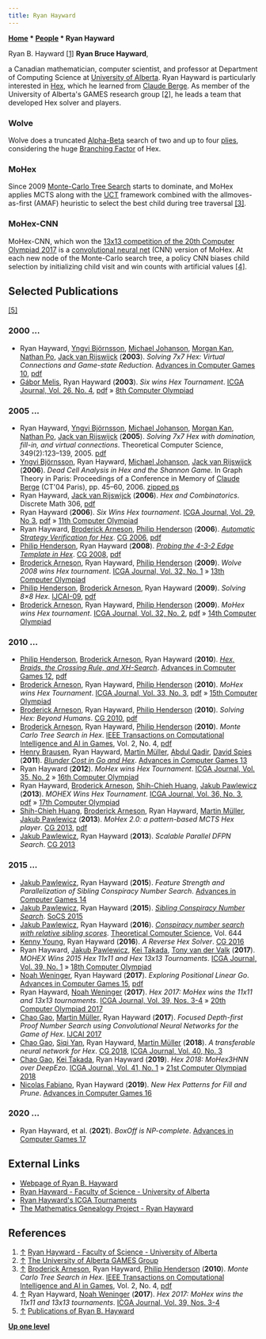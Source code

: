```yaml
---
title: Ryan Hayward
---
```

**[Home](Home "Home") \* [People](People "People") \* Ryan Hayward**



 [](https://www.ualberta.ca/science/about-us/contact-us/faculty-directory/ryan-hayward) Ryan B. Hayward <a id="cite-note-1" href="#cite-ref-1">[1]</a> 
**Ryan Bruce Hayward**,  

a Canadian mathematician, computer scientist, and professor at Department of Computing Science at [University of Alberta](University_of_Alberta "University of Alberta"). Ryan Hayward is particularly interested in [Hex](Hex "Hex"), which he learned from [Claude Berge](Mathematician#CBerge "Mathematician"). As member of the University of Alberta's GAMES research group <a id="cite-note-2" href="#cite-ref-2">[2]</a>, he leads a team that developed Hex solver and players. 



### Wolve


Wolve does a truncated [Alpha-Beta](Alpha-Beta "Alpha-Beta") search of two and up to four [plies](Ply "Ply"), considering the huge [Branching Factor](Branching_Factor "Branching Factor") of Hex. 



### MoHex


Since 2009 [Monte-Carlo Tree Search](Monte-Carlo_Tree_Search "Monte-Carlo Tree Search") starts to dominate, and MoHex applies MCTS along with the [UCT](UCT "UCT") framework combined with the allmoves-as-first (AMAF) heuristic to select the best child during tree traversal <a id="cite-note-3" href="#cite-ref-3">[3]</a>. 



### MoHex-CNN


MoHex-CNN, which won the [13x13 competition of the 20th Computer Olympiad 2017](20th_Computer_Olympiad#Hex "20th Computer Olympiad") is a [convolutional neural net](Neural_Networks#Convolutional "Neural Networks") (CNN) version of MoHex. At each new node of the Monte-Carlo search tree, a policy CNN biases child selection by initializing child visit and win counts with artificial values <a id="cite-note-4" href="#cite-ref-4">[4]</a>.



## Selected Publications


<a id="cite-note-5" href="#cite-ref-5">[5]</a>



### 2000 ...


* Ryan Hayward, [Yngvi Björnsson](Yngvi_Bj%C3%B6rnsson "Yngvi Björnsson"), [Michael Johanson](index.php?title=Michael_Johanson&action=edit&redlink=1 "Michael Johanson (page does not exist)"), [Morgan Kan](index.php?title=Morgan_Kan&action=edit&redlink=1 "Morgan Kan (page does not exist)"), [Nathan Po](index.php?title=Nathan_Po&action=edit&redlink=1 "Nathan Po (page does not exist)"), [Jack van Rijswijck](index.php?title=Jack_van_Rijswijck&action=edit&redlink=1 "Jack van Rijswijck (page does not exist)") (**2003**). *Solving 7x7 Hex: Virtual Connections and Game-state Reduction*. [Advances in Computer Games 10](Advances_in_Computer_Games_10 "Advances in Computer Games 10"), [pdf](http://www.ru.is/faculty/yngvi/pdf/HaywardBJKPR03.pdf)
* [Gábor Melis](index.php?title=G%C3%A1bor_Melis&action=edit&redlink=1 "Gábor Melis (page does not exist)"), Ryan Hayward (**2003**). *Six wins Hex Tournament*. [ICGA Journal, Vol. 26, No. 4](ICGA_Journal#26_4 "ICGA Journal"), [pdf](http://webdocs.cs.ualberta.ca/%7Ehayward/papers/grazRpt.pdf) » [8th Computer Olympiad](8th_Computer_Olympiad#Hex "8th Computer Olympiad")


### 2005 ...


* Ryan Hayward, [Yngvi Björnsson](Yngvi_Bj%C3%B6rnsson "Yngvi Björnsson"), [Michael Johanson](index.php?title=Michael_Johanson&action=edit&redlink=1 "Michael Johanson (page does not exist)"), [Morgan Kan](index.php?title=Morgan_Kan&action=edit&redlink=1 "Morgan Kan (page does not exist)"), [Nathan Po](index.php?title=Nathan_Po&action=edit&redlink=1 "Nathan Po (page does not exist)"), [Jack van Rijswijck](index.php?title=Jack_van_Rijswijck&action=edit&redlink=1 "Jack van Rijswijck (page does not exist)") (**2005**). *Solving 7x7 Hex with domination, fill-in, and virtual connections*. Theoretical Computer Science, 349(2):123–139, 2005. [pdf](http://www.ru.is/faculty/yngvi/pdf/HaywardBJKPR05.pdf)
* [Yngvi Björnsson](Yngvi_Bj%C3%B6rnsson "Yngvi Björnsson"), Ryan Hayward, [Michael Johanson](index.php?title=Michael_Johanson&action=edit&redlink=1 "Michael Johanson (page does not exist)"), [Jack van Rijswijck](index.php?title=Jack_van_Rijswijck&action=edit&redlink=1 "Jack van Rijswijck (page does not exist)") (**2006**). *Dead Cell Analysis in Hex and the Shannon Game.* In Graph Theory in Paris: Proceedings of a Conference in Memory of [Claude Berge](Mathematician#CBerge "Mathematician") (CT'04 Paris), pp. 45–60, 2006. [zipped ps](http://sites.google.com/site/javhar1/DeadCellAnalysis.zip)
* Ryan Hayward, [Jack van Rijswijck](index.php?title=Jack_van_Rijswijck&action=edit&redlink=1 "Jack van Rijswijck (page does not exist)") (**2006**). *Hex and Combinatorics*. Discrete Math 306, [pdf](http://webdocs.cs.ualberta.ca/%7Ehayward/papers/Elsevier.pdf)
* Ryan Hayward (**2006**). *Six Wins Hex tournament*. [ICGA Journal, Vol. 29, No 3](ICGA_Journal#29_3 "ICGA Journal"), [pdf](http://webdocs.cs.ualberta.ca/~hayward/papers/rptTorino.pdf) » [11th Computer Olympiad](11th_Computer_Olympiad#Hex "11th Computer Olympiad")
* Ryan Hayward, [Broderick Arneson](index.php?title=Broderick_Arneson&action=edit&redlink=1 "Broderick Arneson (page does not exist)"), [Philip Henderson](index.php?title=Philip_Henderson&action=edit&redlink=1 "Philip Henderson (page does not exist)") (**2006**). *[Automatic Strategy Verification for Hex](http://link.springer.com/chapter/10.1007/978-3-540-75538-8_10)*. [CG 2006](CG_2006 "CG 2006"), [pdf](http://webdocs.cs.ualberta.ca/~hayward/papers/verify.pdf)
* [Philip Henderson](index.php?title=Philip_Henderson&action=edit&redlink=1 "Philip Henderson (page does not exist)"), Ryan Hayward (**2008**). *[Probing the 4-3-2 Edge Template in Hex](http://link.springer.com/chapter/10.1007/978-3-540-87608-3_21)*. [CG 2008](CG_2008 "CG 2008"), [pdf](http://webdocs.cs.ualberta.ca/~hayward/papers/probe432.pdf)
* [Broderick Arneson](index.php?title=Broderick_Arneson&action=edit&redlink=1 "Broderick Arneson (page does not exist)"), Ryan Hayward, [Philip Henderson](index.php?title=Philip_Henderson&action=edit&redlink=1 "Philip Henderson (page does not exist)") (**2009**). *Wolve 2008 wins Hex tournament*. [ICGA Journal, Vol. 32, No. 1](ICGA_Journal#32_1 "ICGA Journal") » [13th Computer Olympiad](13th_Computer_Olympiad#Hex "13th Computer Olympiad")
* [Philip Henderson](index.php?title=Philip_Henderson&action=edit&redlink=1 "Philip Henderson (page does not exist)"), [Broderick Arneson](index.php?title=Broderick_Arneson&action=edit&redlink=1 "Broderick Arneson (page does not exist)"), Ryan Hayward (**2009**). *Solving 8×8 Hex*. [IJCAI-09](http://ijcai.org/papers09/contents.php), [pdf](http://ijcai.org/papers09/Papers/IJCAI09-091.pdf)
* [Broderick Arneson](index.php?title=Broderick_Arneson&action=edit&redlink=1 "Broderick Arneson (page does not exist)"), Ryan Hayward, [Philip Henderson](index.php?title=Philip_Henderson&action=edit&redlink=1 "Philip Henderson (page does not exist)") (**2009**). *MoHex wins Hex tournament*. [ICGA Journal, Vol. 32, No. 2](ICGA_Journal#32_2 "ICGA Journal"), [pdf](http://webdocs.cs.ualberta.ca/~hayward/papers/rptPamplona.pdf) » [14th Computer Olympiad](14th_Computer_Olympiad#Hex "14th Computer Olympiad")


### 2010 ...


* [Philip Henderson](index.php?title=Philip_Henderson&action=edit&redlink=1 "Philip Henderson (page does not exist)"), [Broderick Arneson](index.php?title=Broderick_Arneson&action=edit&redlink=1 "Broderick Arneson (page does not exist)"), Ryan Hayward (**2010**). *[Hex, Braids, the Crossing Rule, and XH-Search](http://www.springerlink.com/content/y8298h5713143289/)*. [Advances in Computer Games 12](Advances_in_Computer_Games_12 "Advances in Computer Games 12"), [pdf](http://webdocs.cs.ualberta.ca/~hayward/papers/xhsearch.pdf)
* [Broderick Arneson](index.php?title=Broderick_Arneson&action=edit&redlink=1 "Broderick Arneson (page does not exist)"), Ryan Hayward, [Philip Henderson](index.php?title=Philip_Henderson&action=edit&redlink=1 "Philip Henderson (page does not exist)") (**2010**). *MoHex wins Hex Tournament*. [ICGA Journal, Vol. 33, No. 3](ICGA_Journal#33_3 "ICGA Journal"), [pdf](http://webdocs.cs.ualberta.ca/~hayward/papers/rptKanazawa.pdf) » [15th Computer Olympiad](15th_Computer_Olympiad#Hex "15th Computer Olympiad")
* [Broderick Arneson](index.php?title=Broderick_Arneson&action=edit&redlink=1 "Broderick Arneson (page does not exist)"), Ryan Hayward, [Philip Henderson](index.php?title=Philip_Henderson&action=edit&redlink=1 "Philip Henderson (page does not exist)") (**2010**). *Solving Hex: Beyond Humans*. [CG 2010](CG_2010 "CG 2010"), [pdf](http://webdocs.cs.ualberta.ca/%7Ehayward/papers/beyond.pdf)
* [Broderick Arneson](index.php?title=Broderick_Arneson&action=edit&redlink=1 "Broderick Arneson (page does not exist)"), Ryan Hayward, [Philip Henderson](index.php?title=Philip_Henderson&action=edit&redlink=1 "Philip Henderson (page does not exist)") (**2010**). *Monte Carlo Tree Search in Hex*. [IEEE Transactions on Computational Intelligence and AI in Games](IEEE#TOCIAIGAMES "IEEE"), Vol. 2, No. 4, [pdf](http://webdocs.cs.ualberta.ca/%7Ehayward/papers/mcts-hex.pdf)
* [Henry Brausen](index.php?title=Henry_Brausen&action=edit&redlink=1 "Henry Brausen (page does not exist)"), Ryan Hayward, [Martin Müller](Martin_M%C3%BCller "Martin Müller"), [Abdul Qadir](index.php?title=Abdul_Qadir&action=edit&redlink=1 "Abdul Qadir (page does not exist)"), [David Spies](index.php?title=David_Spies&action=edit&redlink=1 "David Spies (page does not exist)") (**2011**). *[Blunder Cost in Go and Hex](http://link.springer.com/chapter/10.1007/978-3-642-31866-5_19)*. [Advances in Computer Games 13](Advances_in_Computer_Games_13 "Advances in Computer Games 13")
* Ryan Hayward (**2012**). *MoHex wins Hex Tournament*. [ICGA Journal, Vol. 35, No. 2](ICGA_Journal#35_2 "ICGA Journal") » [16th Computer Olympiad](16th_Computer_Olympiad#Hex "16th Computer Olympiad")
* Ryan Hayward, [Broderick Arneson](index.php?title=Broderick_Arneson&action=edit&redlink=1 "Broderick Arneson (page does not exist)"), [Shih-Chieh Huang](Shih-Chieh_Huang "Shih-Chieh Huang"), [Jakub Pawlewicz](Jakub_Pawlewicz "Jakub Pawlewicz") (**2013**). *MOHEX Wins Hex Tournament*. [ICGA Journal, Vol. 36, No. 3](ICGA_Journal#36_3 "ICGA Journal"), [pdf](https://webdocs.cs.ualberta.ca/~hayward/papers/rptYokohama.pdf) » [17th Computer Olympiad](17th_Computer_Olympiad#Hex "17th Computer Olympiad")
* [Shih-Chieh Huang](Shih-Chieh_Huang "Shih-Chieh Huang"), [Broderick Arneson](index.php?title=Broderick_Arneson&action=edit&redlink=1 "Broderick Arneson (page does not exist)"), Ryan Hayward, [Martin Müller](Martin_M%C3%BCller "Martin Müller"), [Jakub Pawlewicz](Jakub_Pawlewicz "Jakub Pawlewicz") (**2013**). *MoHex 2.0: a pattern-based MCTS Hex player*. [CG 2013](CG_2013 "CG 2013"), [pdf](https://webdocs.cs.ualberta.ca/~hayward/papers/m2.pdf)
* [Jakub Pawlewicz](Jakub_Pawlewicz "Jakub Pawlewicz"), Ryan Hayward (**2013**). *Scalable Parallel DFPN Search*. [CG 2013](CG_2013 "CG 2013")


### 2015 ...


* [Jakub Pawlewicz](Jakub_Pawlewicz "Jakub Pawlewicz"), Ryan Hayward (**2015**). *Feature Strength and Parallelization of Sibling Conspiracy Number Search*. [Advances in Computer Games 14](Advances_in_Computer_Games_14 "Advances in Computer Games 14")
* [Jakub Pawlewicz](Jakub_Pawlewicz "Jakub Pawlewicz"), Ryan Hayward (**2015**). *[Sibling Conspiracy Number Search](https://www.aaai.org/ocs/index.php/SOCS/SOCS15/paper/view/11040)*. [SoCS 2015](https://en.wikipedia.org/wiki/Symposium_on_Combinatorial_Search)
* [Jakub Pawlewicz](Jakub_Pawlewicz "Jakub Pawlewicz"), Ryan Hayward (**2016**). *[Conspiracy number search with relative sibling scores](https://www.sciencedirect.com/science/article/pii/S0304397516302729)*. [Theoretical Computer Science](https://en.wikipedia.org/wiki/Theoretical_Computer_Science_(journal)), Vol. 644
* [Kenny Young](index.php?title=Kenny_Young&action=edit&redlink=1 "Kenny Young (page does not exist)"), Ryan Hayward (**2016**). *A Reverse Hex Solver*. [CG 2016](CG_2016 "CG 2016")
* Ryan Hayward, [Jakub Pawlewicz](Jakub_Pawlewicz "Jakub Pawlewicz"), [Kei Takada](Kei_Takada "Kei Takada"), [Tony van der Valk](index.php?title=Tony_van_der_Valk&action=edit&redlink=1 "Tony van der Valk (page does not exist)") (**2017**). *MOHEX Wins 2015 Hex 11x11 and Hex 13x13 Tournaments*. [ICGA Journal, Vol. 39, No. 1](ICGA_Journal#39_1 "ICGA Journal") » [18th Computer Olympiad](18th_Computer_Olympiad#Hex "18th Computer Olympiad")
* [Noah Weninger](index.php?title=Noah_Weninger&action=edit&redlink=1 "Noah Weninger (page does not exist)"), Ryan Hayward (**2017**). *Exploring Positional Linear Go*. [Advances in Computer Games 15](Advances_in_Computer_Games_15 "Advances in Computer Games 15"), [pdf](https://webdocs.cs.ualberta.ca/~hayward/papers/lgo.pdf)
* Ryan Hayward, [Noah Weninger](index.php?title=Noah_Weninger&action=edit&redlink=1 "Noah Weninger (page does not exist)") (**2017**). *Hex 2017: MoHex wins the 11x11 and 13x13 tournaments*. [ICGA Journal, Vol. 39, Nos. 3-4](ICGA_Journal#39_34 "ICGA Journal") » [20th Computer Olympiad 2017](20th_Computer_Olympiad#Hex "20th Computer Olympiad")
* [Chao Gao](index.php?title=Chao_Gao&action=edit&redlink=1 "Chao Gao (page does not exist)"), [Martin Müller](Martin_M%C3%BCller "Martin Müller"), Ryan Hayward (**2017**). *Focused Depth-first Proof Number Search using Convolutional Neural Networks for the Game of Hex*. [IJCAI 2017](Conferences#IJCAI2017 "Conferences")
* [Chao Gao](index.php?title=Chao_Gao&action=edit&redlink=1 "Chao Gao (page does not exist)"), [Siqi Yan](index.php?title=Siqi_Yan&action=edit&redlink=1 "Siqi Yan (page does not exist)"), Ryan Hayward, [Martin Müller](Martin_M%C3%BCller "Martin Müller") (**2018**). *A transferable neural network for Hex*. [CG 2018](CG_2018 "CG 2018"), [ICGA Journal, Vol. 40, No. 3](ICGA_Journal#40_3 "ICGA Journal")
* [Chao Gao](index.php?title=Chao_Gao&action=edit&redlink=1 "Chao Gao (page does not exist)"), [Kei Takada](Kei_Takada "Kei Takada"), Ryan Hayward (**2019**). *Hex 2018: MoHex3HNN over DeepEzo*. [ICGA Journal, Vol. 41, No. 1](ICGA_Journal#41_1 "ICGA Journal") » [21st Computer Olympiad 2018](index.php?title=21st_Computer_Olympiad&action=edit&redlink=1 "21st Computer Olympiad (page does not exist)")
* [Nicolas Fabiano](index.php?title=Nicolas_Fabiano&action=edit&redlink=1 "Nicolas Fabiano (page does not exist)"), Ryan Hayward (**2019**). *New Hex Patterns for Fill and Prune*. [Advances in Computer Games 16](Advances_in_Computer_Games_16 "Advances in Computer Games 16")


### 2020 ...


* Ryan Hayward, et al. (**2021**). *BoxOff is NP-complete*. [Advances in Computer Games 17](Advances_in_Computer_Games_17 "Advances in Computer Games 17")


## External Links


* [Webpage of Ryan B. Hayward](http://webdocs.cs.ualberta.ca/%7Ehayward/)
* [Ryan Hayward - Faculty of Science - University of Alberta](https://www.ualberta.ca/science/about-us/contact-us/faculty-directory/ryan-hayward)
* [Ryan Hayward's ICGA Tournaments](https://www.game-ai-forum.org/icga-tournaments/person.php?id=146)
* [The Mathematics Genealogy Project - Ryan Hayward](http://genealogy.math.ndsu.nodak.edu/id.php?id=105076)


## References


1. <a id="cite-ref-1" href="#cite-note-1">↑</a> [Ryan Hayward - Faculty of Science - University of Alberta](https://www.ualberta.ca/science/about-us/contact-us/faculty-directory/ryan-hayward)
2. <a id="cite-ref-2" href="#cite-note-2">↑</a> [The University of Alberta GAMES Group](http://webdocs.cs.ualberta.ca/~games/)
3. <a id="cite-ref-3" href="#cite-note-3">↑</a> [Broderick Arneson](index.php?title=Broderick_Arneson&action=edit&redlink=1 "Broderick Arneson (page does not exist)"), Ryan Hayward, [Philip Henderson](index.php?title=Philip_Henderson&action=edit&redlink=1 "Philip Henderson (page does not exist)") (**2010**). *Monte Carlo Tree Search in Hex*. [IEEE Transactions on Computational Intelligence and AI in Games](IEEE#TOCIAIGAMES "IEEE"), Vol. 2, No. 4, [pdf](http://webdocs.cs.ualberta.ca/~hayward/papers/mcts-hex.pdf)
4. <a id="cite-ref-4" href="#cite-note-4">↑</a> Ryan Hayward, [Noah Weninger](index.php?title=Noah_Weninger&action=edit&redlink=1 "Noah Weninger (page does not exist)") (**2017**). *Hex 2017: MoHex wins the 11x11 and 13x13 tournaments*. [ICGA Journal, Vol. 39, Nos. 3-4](ICGA_Journal#39_34 "ICGA Journal")
5. <a id="cite-ref-5" href="#cite-note-5">↑</a> [Publications of Ryan B. Hayward](http://webdocs.cs.ualberta.ca/~hayward/publications.html)

**[Up one level](People "People")**







 
